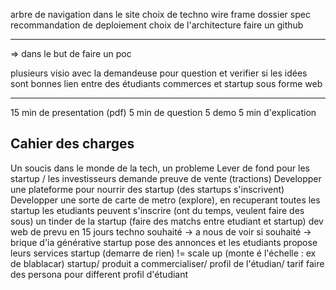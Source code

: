 arbre de navigation dans le site
choix de techno
wire frame
dossier spec
recommandation de deploiement
choix de l'architecture
faire un github

-----------------------------

=> dans le but de faire un poc

plusieurs visio avec la demandeuse pour question et verifier si les idées sont bonnes
lien entre des étudiants commerces et startup sous forme web

-----------------------------

15 min de presentation (pdf)
5 min de question
5 demo
5 min d'explication

Cahier des charges
------------------

Un soucis dans le monde de la tech, un probleme
Lever de fond pour les startup / les investisseurs demande preuve de vente (tractions)
Developper une plateforme pour nourrir des startup (des startups s'inscrivent)
Developper une sorte de carte de metro (explore), en recuperant toutes les startup
les etudiants peuvent s'inscrire (ont du temps, veulent faire des sous)
un tinder de la startup (faire des matchs entre etudiant et startup)
dev web de prevu en 15 jours
techno souhaité -> a nous de voir
si souhaité -> brique d'ia générative
startup pose des annonces et les etudiants propose leurs services
startup (demarre de rien) != scale up (monte é l'échelle : ex de blablacar)
startup/ produit a commercialiser/ profil de l'étudian/ tarif
faire des persona pour different profil d'étudiant 